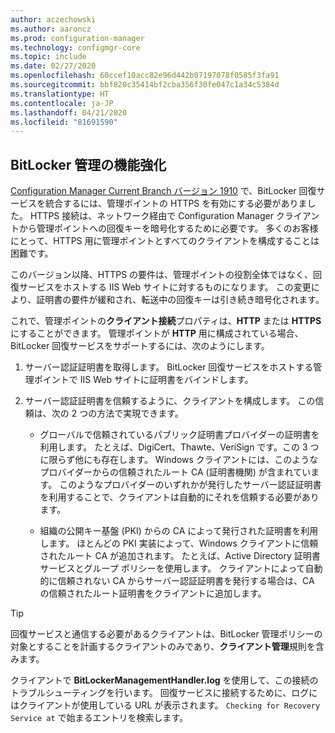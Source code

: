 ```yaml
---
author: aczechowski
ms.author: aaroncz
ms.prod: configuration-manager
ms.technology: configmgr-core
ms.topic: include
ms.date: 02/27/2020
ms.openlocfilehash: 60ccef10acc82e96d442b07197078f0585f3fa91
ms.sourcegitcommit: bbf820c35414bf2cba356f30fe047c1a34c5384d
ms.translationtype: HT
ms.contentlocale: ja-JP
ms.lasthandoff: 04/21/2020
ms.locfileid: "81691590"
---
```

## <a name="improvements-to-bitlocker-management"></a><a name="bkmk_bitlocker"></a> BitLocker 管理の機能強化

<!--5925660-->

[Configuration Manager Current Branch バージョン 1910](../../../../../protect/plan-design/bitlocker-management.md#prerequisites) で、BitLocker 回復サービスを統合するには、管理ポイントの HTTPS を有効にする必要がありました。 HTTPS 接続は、ネットワーク経由で Configuration Manager クライアントから管理ポイントへの回復キーを暗号化するために必要です。 多くのお客様にとって、HTTPS 用に管理ポイントとすべてのクライアントを構成することは困難です。

このバージョン以降、HTTPS の要件は、管理ポイントの役割全体ではなく、回復サービスをホストする IIS Web サイトに対するものになります。 この変更により、証明書の要件が緩和され、転送中の回復キーは引き続き暗号化されます。

これで、管理ポイントの**クライアント接続**プロパティは、**HTTP** または **HTTPS** にすることができます。 管理ポイントが **HTTP** 用に構成されている場合、BitLocker 回復サービスをサポートするには、次のようにします。

1. サーバー認証証明書を取得します。 BitLocker 回復サービスをホストする管理ポイントで IIS Web サイトに証明書をバインドします。

2. サーバー認証証明書を信頼するように、クライアントを構成します。 この信頼は、次の 2 つの方法で実現できます。

    - グローバルで信頼されているパブリック証明書プロバイダーの証明書を利用します。 たとえば、DigiCert、Thawte、VeriSign です。この 3 つに限らず他にも存在します。 Windows クライアントには、このようなプロバイダーからの信頼されたルート CA (証明書機関) が含まれています。 このようなプロバイダーのいずれかが発行したサーバー認証証明書を利用することで、クライアントは自動的にそれを信頼する必要があります。

    - 組織の公開キー基盤 (PKI) からの CA によって発行された証明書を利用します。 ほとんどの PKI 実装によって、Windows クライアントに信頼されたルート CA が追加されます。 たとえば、Active Directory 証明書サービスとグループ ポリシーを使用します。 クライアントによって自動的に信頼されない CA からサーバー認証証明書を発行する場合は、CA の信頼されたルート証明書をクライアントに追加します。

> [!TIP]
> 回復サービスと通信する必要があるクライアントは、BitLocker 管理ポリシーの対象とすることを計画するクライアントのみであり、**クライアント管理**規則を含みます。

クライアントで **BitLockerManagementHandler.log** を使用して、この接続のトラブルシューティングを行います。 回復サービスに接続するために、ログにはクライアントが使用している URL が表示されます。 `Checking for Recovery Service at` で始まるエントリを検索します。
